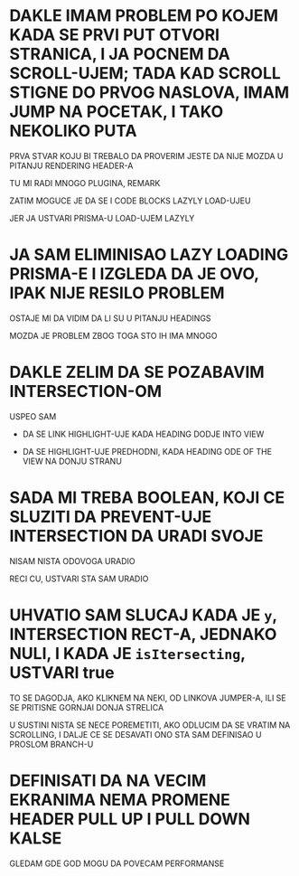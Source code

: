 # DAKLE IMAM PROBLEM PO KOJEM KADA SE PRVI PUT OTVORI STRANICA, I JA POCNEM DA SCROLL-UJEM; TADA KAD SCROLL STIGNE DO PRVOG NASLOVA, IMAM JUMP NA POCETAK, I TAKO NEKOLIKO PUTA

PRVA STVAR KOJU BI TREBALO DA PROVERIM JESTE DA NIJE MOZDA U PITANJU RENDERING HEADER-A

TU MI RADI MNOGO PLUGINA, REMARK

ZATIM MOGUCE JE DA SE I CODE BLOCKS LAZYLY LOAD-UJEU

JER JA USTVARI PRISMA-U LOAD-UJEM LAZYLY

# JA SAM ELIMINISAO LAZY LOADING PRISMA-E I IZGLEDA DA JE OVO, IPAK NIJE RESILO PROBLEM

OSTAJE MI DA VIDIM DA LI SU U PITANJU HEADINGS

MOZDA JE PROBLEM ZBOG TOGA STO IH IMA MNOGO

# DAKLE ZELIM DA SE POZABAVIM INTERSECTION-OM

USPEO SAM

- DA SE LINK HIGHLIGHT-UJE KADA HEADING DODJE INTO VIEW

- DA SE HIGHLIGHT-UJE PREDHODNI, KADA HEADING ODE OF THE VIEW NA DONJU STRANU

# SADA MI TREBA BOOLEAN, KOJI CE SLUZITI DA PREVENT-UJE INTERSECTION DA URADI SVOJE

NISAM NISTA ODOVOGA URADIO

RECI CU, USTVARI STA SAM URADIO

# UHVATIO SAM SLUCAJ KADA JE `y`, INTERSECTION RECT-A, JEDNAKO NULI, I KADA JE `isItersecting`, USTVARI true

TO SE DAGODJA, AKO KLIKNEM NA NEKI, OD LINKOVA JUMPER-A, ILI SE SE PRITISNE GORNJAI DONJA STRELICA

U SUSTINI NISTA SE NECE POREMETITI, AKO ODLUCIM DA SE VRATIM NA SCROLLING, I DALJE CE SE DESAVATI ONO STA SAM DEFINISAO U PROSLOM BRANCH-U

# DEFINISATI DA NA VECIM EKRANIMA NEMA PROMENE HEADER PULL UP I PULL DOWN KALSE

GLEDAM GDE GOD MOGU DA POVECAM PERFORMANSE




